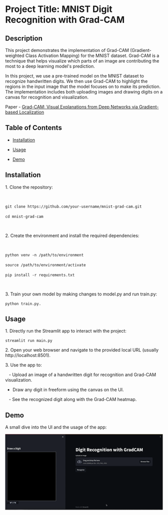 # Project Title: MNIST Digit Recognition with Grad-CAM

## Description

This project demonstrates the implementation of Grad-CAM (Gradient-weighted Class Activation Mapping) for the MNIST dataset. Grad-CAM is a technique that helps visualize which parts of an image are contributing the most to a deep learning model's prediction.

In this project, we use a pre-trained model on the MNIST dataset to recognize handwritten digits. We then use Grad-CAM to highlight the regions in the input image that the model focuses on to make its prediction. The implementation includes both uploading images and drawing digits on a canvas for recognition and visualization.

Paper - [Grad-CAM: Visual Explanations from Deep Networks
via Gradient-based Localization](https://arxiv.org/pdf/1610.02391.pdf)

## Table of Contents

- [Installation](#installation)

- [Usage](#usage)

- [Demo](#demo)

## Installation

1\. Clone the repository:

   

    git clone https://github.com/your-username/mnist-grad-cam.git
    
    cd mnist-grad-cam

   

2\. Create the environment and install the required dependencies:

   
    
    python venv -n /path/to/environment
  
    source /path/to/environment/activate
  
    pip install -r requirements.txt

   

3\. Train your own model by making changes to model.py and run train.py:

    python train.py.

## Usage

1\. Directly run the Streamlit app to interact with the project:


    streamlit run main.py


2\. Open your web browser and navigate to the provided local URL (usually http://localhost:8501).

3\. Use the app to:

   - Upload an image of a handwritten digit for recognition and Grad-CAM visualization.
   
   - Draw any digit in freeform using the canvas on the UI.
     
   - See the recognized digit along with the Grad-CAM heatmap.

## Demo

A small dive into the UI and the usage of the app:

![](demo/demo.gif)
